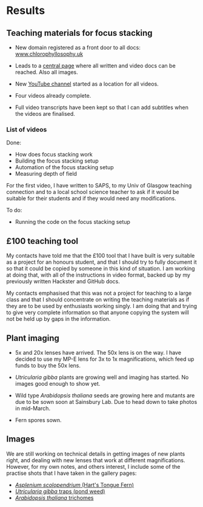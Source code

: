 

# Results

## Teaching materials for focus stacking

- New domain registered as a front door to all docs: www.chlorophyllosophy.uk

- Leads to a <a href="http://chlorophyllosophyimages.blogspot.co.uk/2017/12/focus-stacking-setup.html">central page</a> where all written and video docs can be reached. Also all images. 

- New <a href="https://www.youtube.com/channel/UC9c4s_Co4rjb-4WGpaS0gHQ?view_as=subscriber">YouTube channel</a> started as a location for all videos. 

- Four videos already complete.

- Full video transcripts have been kept so that I can add subtitles when the videos are finalised. 


### List of videos

Done:
- How does focus stacking work 
- Building the focus stacking setup
- Automation of the focus stacking setup
- Measuring depth of field

For the first video, I have written to SAPS, to my Univ of Glasgow teaching connection and to a local school science teacher to ask if it would be suitable for their students and if they would need any modifications. 


To do:
- Running the code on the focus stacking setup

## £100 teaching tool

My contacts have told me that the £100 tool that I have built is very suitable as a project for an honours student, and that I should try to fully document it so that it could be copied by someone in this kind of situation. I am working at doing that, with all of the instructions in video format, backed up by my previously written Hackster and GitHub docs. 

My contacts emphasised that this was not a project for teaching to a large class and that I should concentrate on writing the teaching materials as if they are to be used by enthusiasts working singly. I am doing that and trying to give very complete information so that anyone copying the system will not be held up by gaps in the information. 

## Plant imaging

- 5x and 20x lenses have arrived. The 50x lens is on the way. I have decided to use my MP-E lens for 3x to 1x magnifications, which feed up funds to buy the 50x lens. 

- <i>Utricularia gibba</i> plants are growing well and imaging has started. No images good enough to show yet. 

- Wild type <i>Arabidopsis thaliana</i> seeds are growing here and mutants are due to be sown soon at Sainsbury Lab. Due to head down to take photos in mid-March. 

- Fern spores sown. 

## Images

We are still working on technical details in getting images of new plants right, and dealing with new lenses that work at different magnifications. However, for my own notes, and others interest, I include some of the practise shots that I have taken in the gallery pages:

- <a href="Gallery.md"> <i>Asplenium scolopendrium</i> (Hart's Tongue Fern)</a>
- <a href="GalleryUtricularia.md"> <i>Utricularia gibba</i> traps (pond weed)</a>
- <a href="GalleryArabidopsis.md"> <i>Arabidopsis thaliana</i> trichomes</a>

